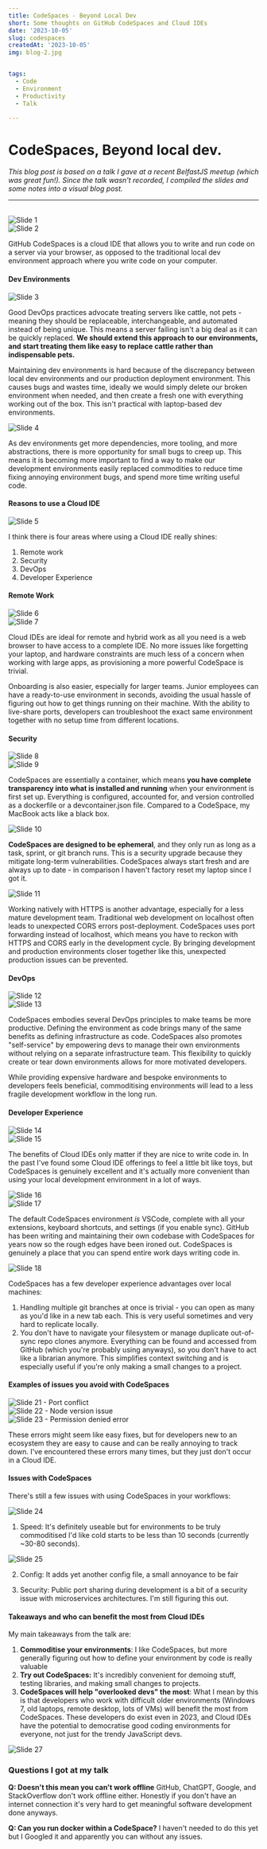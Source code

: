 ```yaml
---
title: CodeSpaces - Beyond Local Dev
short: Some thoughts on GitHub CodeSpaces and Cloud IDEs
date: '2023-10-05'
slug: codespaces
createdAt: '2023-10-05'
img: blog-2.jpg


tags:
  - Code
  - Environment
  - Productivity
  - Talk 

---
```


# CodeSpaces, Beyond local dev. 

*This blog post is based on a talk I gave at a recent BelfastJS meetup (which was great fun!). Since the talk wasn't recorded, I compiled the slides and some notes into a visual blog post.*


---------------------

<br />

<img src="/images/codespaces/1.jpg" alt="Slide 1">
<br />
<img src="/images/codespaces/2.jpg" alt="Slide 2">


GitHub CodeSpaces is a cloud IDE that allows you to write and run code on a server via your browser, as opposed to the traditional local dev environment approach where you write code on your computer. 

#### Dev Environments
<img src="/images/codespaces/3.jpg" alt="Slide 3">

Good DevOps practices advocate treating servers like cattle, not pets - meaning they should be replaceable, interchangeable, and automated instead of being unique.  This means a server failing isn't a big deal as it can be quickly replaced. **We should extend this approach to our environments, and start treating them like easy to replace cattle rather than indispensable pets.** 

Maintaining dev environments is hard because of the discrepancy between local dev environments and our production deployment environment. This causes bugs and wastes time, ideally we would simply delete our broken environment when needed, and then create a fresh one with everything working out of the box. This isn't practical with laptop-based dev environments.

<img src="/images/codespaces/4.jpg" alt="Slide 4">

As dev environments get more dependencies, more tooling, and more abstractions, there is more opportunity for small bugs to creep up. This means it is becoming more important to find a way to make our development environments easily replaced commodities to reduce time fixing annoying environment bugs, and spend more time writing useful code. 



#### Reasons to use a Cloud IDE
<img src="/images/codespaces/5.jpg" alt="Slide 5">

I think there is four areas where using a Cloud IDE really shines:
1. Remote work
2. Security
3. DevOps
4. Developer Experience

#### Remote Work 
<img src="/images/codespaces/6.jpg" alt="Slide 6">
<br />

<img src="/images/codespaces/7.jpg" alt="Slide 7">

Cloud IDEs are ideal for remote and hybrid work as all you need is a web browser to have access to a complete IDE. No more issues like forgetting your laptop, and hardware constraints are much less of a concern when working with large apps, as provisioning a more powerful CodeSpace is trivial. 

Onboarding is also easier, especially for larger teams. Junior employees can have a ready-to-use environment in seconds, avoiding the usual hassle of figuring out how to get things running on their machine. With the ability to live-share ports, developers can troubleshoot the exact same environment together with no setup time from different locations. 

#### Security
<img src="/images/codespaces/8.jpg" alt="Slide 8">
<br />

<img src="/images/codespaces/9.jpg" alt="Slide 9">

CodeSpaces are essentially a container, which means **you have complete transparency into what is installed and running** when your environment is first set up. Everything is configured, accounted for, and version controlled as a dockerfile or a devcontainer.json file. Compared to a CodeSpace, my MacBook acts like a black box. 

<img src="/images/codespaces/10.jpg" alt="Slide 10">

**CodeSpaces are designed to be ephemeral**, and they only run as long as a task, sprint, or git branch runs. This is a security upgrade because they mitigate long-term vulnerabilities. CodeSpaces always start fresh and are always up to date - in comparison I haven't factory reset my laptop since I got it. 

<img src="/images/codespaces/11.jpg" alt="Slide 11">

Working natively with HTTPS is another advantage, especially for a less mature development team. Traditional web development on localhost often leads to unexpected CORS errors post-deployment. CodeSpaces uses port forwarding instead of localhost, which means you have to reckon with HTTPS and CORS early in the development cycle. By bringing development and production environments closer together like this, unexpected production issues can be prevented. 

#### DevOps

<img src="/images/codespaces/12.jpg" alt="Slide 12">
<br />
<img src="/images/codespaces/13.jpg" alt="Slide 13">


CodeSpaces embodies several DevOps principles to make teams be more productive. Defining the environment as code brings many of the same benefits as defining infrastructure as code. CodeSpaces also promotes "self-service" by empowering devs to manage their own environments without relying on a separate infrastructure team. This flexibility to quickly create or tear down environments allows for more motivated developers. 

While providing expensive hardware and bespoke environments to developers feels beneficial, commoditising environments will lead to a less fragile development workflow in the long run. 


#### Developer Experience 

<img src="/images/codespaces/14.jpg" alt="Slide 14">

<br />
<img src="/images/codespaces/15.jpg" alt="Slide 15">


The benefits of Cloud IDEs only matter if they are nice to write code in. In the past I've found some Cloud IDE offerings to feel a little bit like toys, but CodeSpaces is genuinely excellent and it's actually more convenient than using your local development environment in a lot of ways. 

<img src="/images/codespaces/16.jpg" alt="Slide 16">

<br />
<img src="/images/codespaces/17.jpg" alt="Slide 17">

The default CodeSpaces environment *is* VSCode, complete with all your extensions, keyboard shortcuts, and settings (if you enable sync). GitHub has been writing and maintaining their own codebase with CodeSpaces for years now so the rough edges have been ironed out. CodeSpaces is genuinely a place that you can spend entire work days writing code in. 

<img src="/images/codespaces/18.jpg" alt="Slide 18	">


CodeSpaces has a few developer experience advantages over local machines:
1. Handling multiple git branches at once is trivial - you can open as many as you'd like in a new tab each. This is very useful sometimes and very hard to replicate locally. 
2. You don't have to navigate your filesystem or manage duplicate out-of-sync repo clones anymore. Everything can be found and accessed from GitHub (which you're probably using anyways), so you don't have to act like a librarian anymore. This simplifies context switching and is especially useful if you're only making a small changes to a project. 

#### Examples of issues you avoid with CodeSpaces
<img src="/images/codespaces/21.jpg" alt="Slide 21 - Port conflict">
<br />
<img src="/images/codespaces/22.jpg" alt="Slide 22 - Node version issue">
<br />
<img src="/images/codespaces/23.jpg" alt="Slide 23 - Permission denied error">


These errors might seem like easy fixes, but for developers new to an ecosystem they are easy to cause and can be really annoying to track down. I've encountered these errors many times, but they just don't occur in a Cloud IDE. 

#### Issues with CodeSpaces
There's still a few issues with using CodeSpaces in your workflows:

<img src="/images/codespaces/24.jpg" alt="Slide 24">

1. Speed: It's definitely useable but for environments to be truly commoditised I'd like cold starts to be less than 10 seconds (currently ~30-80 seconds).

<img src="/images/codespaces/25.jpg" alt="Slide 25">


2. Config: It adds yet another config file, a small annoyance to be fair

3. Security: Public port sharing during development is a bit of a security issue with microservices architectures. I'm still figuring this out. 

#### Takeaways and who can benefit the most from Cloud IDEs
My main takeaways from the talk are:

1. **Commoditise your environments**: I like CodeSpaces, but more generally figuring out how to define your environment by code is really valuable
2. **Try out CodeSpaces:** It's incredibly convenient for demoing stuff, testing libraries, and making small changes to projects. 
3. **CodeSpaces will help "overlooked devs" the most**: What I mean by this is that developers who work with difficult older environments (Windows 7, old laptops, remote desktop, lots of VMs) will benefit the most from CodeSpaces. These developers do exist even in 2023, and Cloud IDEs have the potential to democratise good coding environments for everyone, not just for the trendy JavaScript devs.

<img src="/images/codespaces/27.jpg" alt="Slide 27">

### Questions I got at my talk 
**Q: Doesn't this mean you can't work offline**
GitHub, ChatGPT, Google, and StackOverflow don't work offline either. Honestly if you don't have an internet connection it's very hard to get meaningful software development done anyways. 

**Q: Can you run docker within a CodeSpace?**
I haven't needed to do this yet but I Googled it and apparently you can without any issues. 

